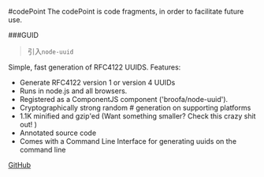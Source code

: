 #codePoint
The codePoint is code fragments, in order to facilitate future use.

###GUID
> 引入`node-uuid`

Simple, fast generation of RFC4122 UUIDS.
Features:
- Generate RFC4122 version 1 or version 4 UUIDs
- Runs in node.js and all browsers.
- Registered as a ComponentJS component ('broofa/node-uuid').
- Cryptographically strong random # generation on supporting platforms
- 1.1K minified and gzip'ed (Want something smaller? Check this crazy shit out! )
- Annotated source code
- Comes with a Command Line Interface for generating uuids on the command line

[GitHub](https://github.com/broofa/node-uuid)


